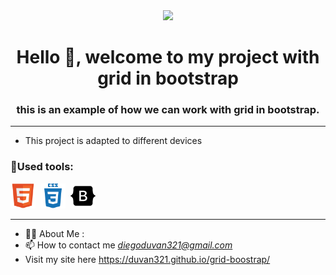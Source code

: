 <div id="header" align="center">
<img src="https://encrypted-tbn0.gstatic.com/images?q=tbn:ANd9GcTteURuyhqpYl6F7KF6a0fjHxzdyGPT7Ai7_QXk8dF4Xqyq_94eUArET4RIDckc4awRGpo&usqp=CAU" width="200"/>
<h1 align="center">Hello 👋, welcome to my project with grid in bootstrap </h1>
<h3 align="center">this is an example of how we can work with grid in bootstrap.
</div>

---

- This project is adapted to different devices

<div align="left">
<h3>🔨Used tools:</h3>
<div>
<img src="https://github.com/devicons/devicon/raw/master/icons/html5/html5-original.svg" title="HTML5" alt="HTML" width="40" height="40"/>&nbsp;
<img src="https://github.com/devicons/devicon/raw/master/icons/css3/css3-plain-wordmark.svg" title="CSS3" alt="CSS" width="40" height="40"/>&nbsp;
<img src="https://github.com/devicons/devicon/raw/master/icons/bootstrap/bootstrap-plain.svg" title="BOOTSTRAP" alt="BOOTSTRAP" width="40" height="40"/>&nbsp;

---

- 🙎‍♂️ About Me :
- 📫 How to contact me
  *diegoduvan321@gmail.com*
- Visit my site here https://duvan321.github.io/grid-boostrap/

